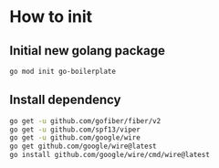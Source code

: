 # How to init

## Initial new golang package

```sh
go mod init go-boilerplate
```

## Install dependency

```sh
go get -u github.com/gofiber/fiber/v2
go get -u github.com/spf13/viper
go get -u github.com/google/wire
go get github.com/google/wire@latest
go install github.com/google/wire/cmd/wire@latest
```
